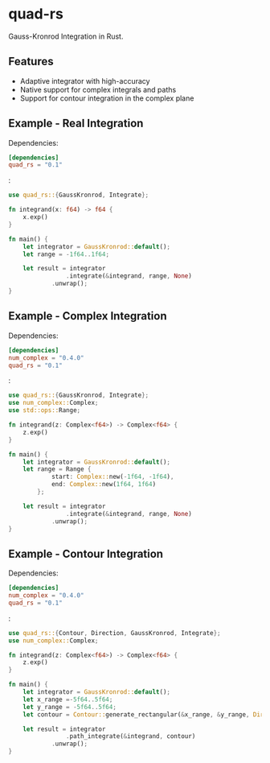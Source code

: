 # quad-rs

Gauss-Kronrod Integration in Rust.

## Features

- Adaptive integrator with high-accuracy
- Native support for complex integrals and paths
- Support for contour integration in the complex plane

## Example - Real Integration

Dependencies:

```toml
[dependencies]
quad_rs = "0.1"
```

:

```rust
use quad_rs::{GaussKronrod, Integrate};

fn integrand(x: f64) -> f64 {
    x.exp()
}

fn main() {
    let integrator = GaussKronrod::default();
    let range = -1f64..1f64;

    let result = integrator
		        .integrate(&integrand, range, None)
            .unwrap();
}
```

## Example - Complex Integration

Dependencies:

```toml
[dependencies]
num_complex = "0.4.0"
quad_rs = "0.1"
```

:

```rust
use quad_rs::{GaussKronrod, Integrate};
use num_complex::Complex;
use std::ops::Range;

fn integrand(z: Complex<f64>) -> Complex<f64> {
    z.exp()
}

fn main() {
    let integrator = GaussKronrod::default();
    let range = Range {
			start: Complex::new(-1f64, -1f64),
			end: Complex::new(1f64, 1f64)
		};

    let result = integrator
		        .integrate(&integrand, range, None)
            .unwrap();
}
```

## Example - Contour Integration

Dependencies:

```toml
[dependencies]
num_complex = "0.4.0"
quad_rs = "0.1"
```

:

```rust
use quad_rs::{Contour, Direction, GaussKronrod, Integrate};
use num_complex::Complex;

fn integrand(z: Complex<f64>) -> Complex<f64> {
    z.exp()
}

fn main() {
    let integrator = GaussKronrod::default();
    let x_range =-5f64..5f64;
    let y_range = -5f64..5f64;
    let contour = Contour::generate_rectangular(&x_range, &y_range, Direction::Clockwise);

    let result = integrator
		        .path_integrate(&integrand, contour)
            .unwrap();
}
```
